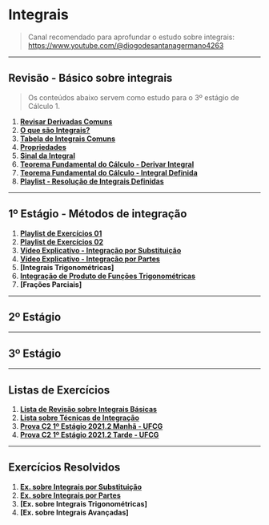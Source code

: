 # Integrais

> Canal recomendado para aprofundar o estudo sobre integrais: https://www.youtube.com/@diogodesantanagermano4263

---
## Revisão - Básico sobre integrais

> Os conteúdos abaixo servem como estudo para o 3º estágio de Cálculo 1.<br>

1. **[Revisar Derivadas Comuns](https://github.com/joao-pedro-angelo/AventurasPi/blob/main/calculo1/tabelaDerivadas.pdf)**
2. **[O que são Integrais?](teoria/IntegraisIntroducao.md)**
3. **[Tabela de Integrais Comuns](pdfs/tabelaIntegrais.pdf)**
4. **[Propriedades](teoria/PropriedadesIntegrais.md)**
5. **[Sinal da Integral](teoria/SinalDaIntegral.md)**
6. **[Teorema Fundamental do Cálculo - Derivar Integral](teoria/DerivarIntegral.md)**
7. **[Teorema Fundamental do Cálculo - Integral Definida](teoria/IntegralDefinida.md)**
8. **[Playlist - Resolução de Integrais Definidas](https://www.youtube.com/playlist?list=PLSP4PNEIJatVgEQUSTaSqp4D8I4ZQKcda)**

---
## 1º Estágio - Métodos de integração

1. **[Playlist de Exercícios 01](https://www.youtube.com/watch?v=wUspP1YBE5E&list=PLSP4PNEIJatWzWppVTkcpW-1xsIlSDGvI&pp=iAQB)**
2. **[Playlist de Exercícios 02](https://www.youtube.com/playlist?list=PLUdN13q_LrwqmIekdg8Ncqp0PsV1MyxYd)**
3. **[Vídeo Explicativo - Integração por Substituição](https://youtu.be/fHom2rFJGjg)**
4. **[Vídeo Explicativo - Integração por Partes](https://youtu.be/E3ZILV7ER54)**
5. **[Integrais Trigonométricas]**
6. **[Integração de Produto de Funções Trigonométricas](pdfs/integracaoProdutoPotencia.pdf)**
7. **[Frações Parciais]**

---
## 2º Estágio 

---
## 3º Estágio

---
## Listas de Exercícios

1. **[Lista de Revisão sobre Integrais Básicas](pdfs/IntegraisEx01.pdf)**
2. **[Lista sobre Técnicas de Integração](pdfs/Lista1.pdf)**
3. **[Prova C2 1º Estágio 2021.2 Manhã - UFCG](pdfs/Prova01.1C2.pdf)**
4. **[Prova C2 1º Estágio 2021.2 Tarde - UFCG](pdfs/Prova01.2C2.pdf)**

---
## Exercícios Resolvidos

1. **[Ex. sobre Integrais por Substituição](pdfs/ExResolvidosIntegralSubst.pdf)**
2. **[Ex. sobre Integrais por Partes](pdfs/IntegraisPorPartesExerciciosResolvidos.pdf)**
3. **[Ex. sobre Integrais Trigonométricas]**
4. **[Ex. sobre Integrais Avançadas]**
